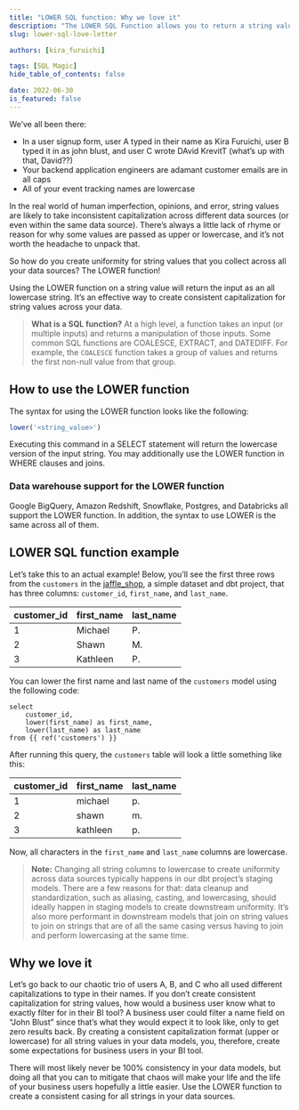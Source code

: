 ```yaml
---
title: "LOWER SQL function: Why we love it"
description: "The LOWER SQL Function allows you to return a string value as an all lowercase string. It’s an effective way to create consistent capitalization for string values across your data."
slug: lower-sql-love-letter

authors: [kira_furuichi]

tags: [SQL Magic]
hide_table_of_contents: false

date: 2022-06-30
is_featured: false
---
```


We’ve all been there:

* In a user signup form, user A typed in their name as Kira Furuichi, user B typed it in as john blust, and user C wrote DAvid KrevitT (what’s up with that, David??)
* Your backend application engineers are adamant customer emails are in all caps
* All of your event tracking names are lowercase

In the real world of human imperfection, opinions, and error, string values are likely to take inconsistent capitalization across different data sources (or even within the same data source). There’s always a little lack of rhyme or reason for why some values are passed as upper or lowercase, and it’s not worth the headache to unpack that.

So how do you create uniformity for string values that you collect across all your data sources? The LOWER function!

<!--truncate-->

Using the LOWER function on a string value will return the input as an all lowercase string. It’s an effective way to create consistent capitalization for string values across your data.

> **What is a SQL function?** 
> At a high level, a function takes an input (or multiple inputs) and returns a manipulation of those inputs. Some common SQL functions are COALESCE, EXTRACT, and DATEDIFF. For example, the `COALESCE` function takes a group of values and returns the first non-null value from that group.

## How to use the LOWER function

The syntax for using the LOWER function looks like the following:

```sql
lower('<string_value>')
```

Executing this command in a SELECT statement will return the lowercase version of the input string. You may additionally use the LOWER function in WHERE clauses and joins.

### Data warehouse support for the LOWER function

Google BigQuery, Amazon Redshift, Snowflake, Postgres, and Databricks all support the LOWER function. In addition, the syntax to use LOWER is the same across all of them.

## LOWER SQL function example

Let’s take this to an actual example! Below, you’ll see the first three rows from the `customers` <Term id="table" /> in the [jaffle_shop](https://github.com/dbt-labs/jaffle_shop), a simple dataset and dbt project, that has three columns: `customer_id`, `first_name`, and `last_name`.

| **customer_id** | **first_name** | **last_name** |
| --------------- | -------------- | ------------- |
| 1               | Michael        | P.            |
| 2               | Shawn          | M.            |
| 3               | Kathleen       | P.            |

You can lower the first name and last name of the `customers` model using the following code:

```
select 
	customer_id,
	lower(first_name) as first_name,
	lower(last_name) as last_name
from {{ ref('customers') }}
```

After running this query, the `customers` table will look a little something like this:

| **customer_id** | **first_name** | **last_name** |
| --------------- | -------------- | ------------- |
| 1               | michael        | p.            |
| 2               | shawn          | m.            |
| 3               | kathleen       | p.            |

Now, all characters in the `first_name` and `last_name` columns are lowercase.

> **Note:**
> Changing all string columns to lowercase to create uniformity across data sources typically happens in our dbt project’s staging models. There are a few reasons for that: data cleanup and standardization, such as aliasing, casting, and lowercasing, should ideally happen in staging models to create downstream uniformity. It’s also more performant in downstream models that join on string values to join on strings that are of all the same casing versus having to join and perform lowercasing at the same time.

## Why we love it

Let’s go back to our chaotic trio of users A, B, and C who all used different capitalizations to type in their names. If you don’t create consistent capitalization for string values, how would a business user know what to exactly filter for in their BI tool? A business user could filter a name field on “John Blust” since that’s what they would expect it to look like, only to get zero results back. By creating a consistent capitalization format (upper or lowercase) for all string values in your data models, you, therefore, create some expectations for business users in your BI tool.

There will most likely never be 100% consistency in your data models, but doing all that you can to mitigate that chaos will make your life and the life of your business users hopefully a little easier. Use the LOWER function to create a consistent casing for all strings in your data sources.